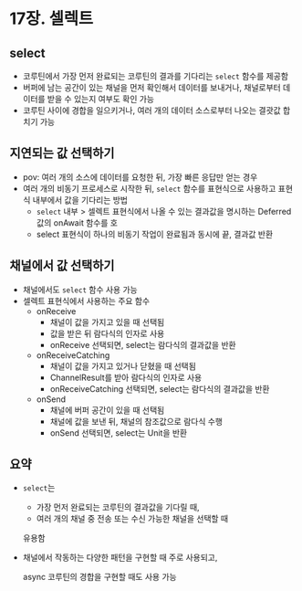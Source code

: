 # 17장. 셀렉트

## select

- 코루틴에서 가장 먼저 완료되는 코루틴의 결과를 기다리는 `select` 함수를 제공함
- 버퍼에 남는 공간이 있는 채널을 먼저 확인해서 데이터를 보내거나, 채널로부터 데이터를 받을 수 있는지 여부도 확인 가능
- 코루틴 사이에 경합을 일으키거나, 여러 개의 데이터 소스로부터 나오는 결괏값 합치기 가능

## 지연되는 값 선택하기

- pov: 여러 개의 소스에 데이터를 요청한 뒤, 가장 빠른 응답만 얻는 경우
- 여러 개의 비동기 프로세스로 시작한 뒤, `select` 함수를 표현식으로 사용하고 표현식 내부에서 값을 기다리는 방법
    - `select` 내부 > 셀렉트 표현식에서 나올 수 있는 결과값을 명시하는 Deferred 값의 onAwait 함수를 호
    - select 표현식이 하나의 비동기 작업이 완료됨과 동시에 끝, 결과값 반환
    

## 채널에서 값 선택하기

- 채널에서도 `select` 함수 사용 가능
- 셀렉트 표현식에서 사용하는 주요 함수
    - onReceive
        - 채널이 값을 가지고 있을 때 선택됨
        - 값을 받은 뒤 람다식의 인자로 사용
        - onReceive 선택되면, select는 람다식의 결과값을 반환
    - onReceiveCatching
        - 채널이 값을 가지고 있거나 닫혔을 때 선택됨
        - ChannelResult를 받아 람다식의 인자로 사용
        - onReceiveCatching 선택되면, select는 람다식의 결과값을 반환
    - onSend
        - 채널에 버퍼 공간이 있을 때 선택됨
        - 채널에 값을 보낸 뒤, 채널의 참조값으로 람다식 수행
        - onSend 선택되면, select는 Unit을 반환
    

## 요약

- `select`는
    - 가장 먼저 완료되는 코루틴의 결과값을 기다릴 때,
    - 여러 개의 채널 중 전송 또는 수신 가능한 채널을 선택할 때
    
    유용함
    
- 채널에서 작동하는 다양한 패턴을 구현할 때 주로 사용되고,
    
    async 코루틴의 경합을 구현할 때도 사용 가능
